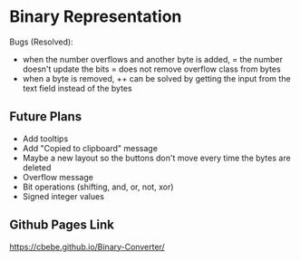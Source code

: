 # Binary Representation

Bugs (Resolved):

- when the number overflows and another byte is added,
  = the number doesn't update the bits
  = does not remove overflow class from bytes
- when a byte is removed,
  ++ can be solved by getting the input from the text field instead of the bytes

## Future Plans

- Add tooltips
- Add "Copied to clipboard" message
- Maybe a new layout so the buttons don't move every time the bytes are deleted
- Overflow message
- Bit operations (shifting, and, or, not, xor)
- Signed integer values

## Github Pages Link

https://cbebe.github.io/Binary-Converter/
